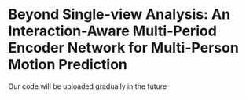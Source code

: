 # Beyond Single-view Analysis: An Interaction-Aware Multi-Period Encoder Network for Multi-Person Motion Prediction
Our code will be uploaded gradually in the future
